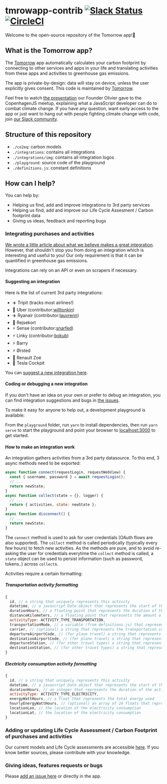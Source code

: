 # tmrowapp-contrib [![Slack Status](http://slack.tmrow.com/badge.svg)](http://slack.tmrow.com) [![CircleCI](https://circleci.com/gh/tmrowco/tmrowapp-contrib.svg?style=shield)](https://circleci.com/gh/tmrowco/tmrowapp-contrib)

Welcome to the open-source repository of the Tomorrow app!👋

## What is the Tomorrow app?
The [Tomorrow](https://www.tmrow.com) app automatically calculates your carbon footprint by connecting to other services and apps in your life and translating activities from these apps and activities to greenhouse gas emissions.

The app is private-by-design: data will stay on device, unless the user explicitly gives consent. This code is maintained by [Tomorrow](https://www.tmrow.com).

Feel free to watch [the presentation](https://www.youtube.com/watch?v=keOPXD-ojWY) our Founder Olivier gave to the CopenhagenJS meetup, explaining what a JavaScript developer can do to combat climate change. If you have any question, want early access to the app or just want to hang out with people fighting climate change with code, join [our Slack community](https://slack.tmrow.com).

## Structure of this repository

- `./co2eq`: carbon models
- `./integrations`: contains all integrations
- `./integrations/img`: contains all integration logos
- `./playground`: source code of the playground
- `./definitions.js`: constant definitions


## How can I help?
You can help by:

- Helping us find, add and improve integrations to 3rd party services
- Helping us find, add and improve our Life Cycle Assesment / Carbon footprint data
- Giving us ideas, feedback and reporting bugs

### Integrating purchases and activities
[We wrote a little article about what we believe makes a great integration](https://tmrow.slite.com/api/s/note/8LLSWazeBZZyS4BEQiLTnJ/What-makes-a-great-integration-for-Tomorrow).
However, that shouldn't stop you from doing an integration which is interesting and useful to you! Our only requirement is that it can be quantified in greenhouse gas emissions.

Integrations can rely on an API or even on scrapers if necessary.

#### Suggesting an integration
Here is the list of current 3rd party integrations:
- ✈️ Tripit (tracks most airlines!)
- 🚗 Uber (contributor:[willtonkin](https://github.com/willtonkin))
- ✈️ Ryanair (contributor:[lauvrenn](https://github.com/lauvrenn))
- 🚂 Rejsekort
- ⚡ Sense (contributor:[snarfed](https://github.com/snarfed))
- ⚡ Linky (contributor:[bokub](https://github.com/bokub))
- ⚡ Barry
- ⚡ Ørsted
- 🚗 Renault Zoé
- 🚗 Tesla Cockpit

You can [suggest a new integration here](https://github.com/tmrowco/tmrowapp-contrib/issues/new).

#### Coding or debugging a new integration

If you don't have an idea on your own or prefer to debug an integration, you can find integration suggestions and bugs in [the issues](https://github.com/tmrowco/tmrowapp-contrib/issues).

To make it easy for anyone to help out, a development playground is available:

From the `playground` folder, run `yarn` to install dependencies, then run `yarn serve` to start the playground and point your browser to [localhost:3000](http://localhost:3000) to get started.

#### How to make an integration work
An integration gathers activities from a 3rd party datasource.
To this end, 3 async methods need to be exported:

```javascript
async function connect(requestLogin, requestWebView) {
  const { username, password } = await requestLogin();
  // ...
  return newState;
}
async function collect(state = {}, logger) {
  // ...
  return { activities, state: newState };
}
async function disconnect() {
  // ...
  return newState;
}
```

The `connect` method is used to ask for user credentials (OAuth flows are also supported).
The `collect` method is called periodically (typically every few hours) to fetch new activities.
As the methods are pure, and to avoid re-asking the user for credentials everytime the `collect` method is called, a `state` object can be used to persist information (such as password, tokens..) across `collect`s.

Activities require a certain formatting:

##### Transportation activity formatting
```javascript
{
  id, // a string that uniquely represents this activity
  datetime, // a javascript Date object that represents the start of the activity
  durationHours, // a floating point that represents the duration of the activity in decimal hours
  distanceKilometers, // a floating point that represents the amount of kilometers traveled
  activityType: ACTIVITY_TYPE_TRANSPORTATION,
  transportationMode, // a variable (from definitions.js) that represents the transportation mode
  carrier, // (optional) a string that represents the transportation company
  departureAirportCode, // (for plane travel) a string that represents the departure airport, IATA code
  destinationAirportCode, // (for plane travel) a string that represents the final destination airport, IATA code
  departureStation, // (for other travel types) a string that represents the original starting point
  destinationStation, // (for other travel types) a string that represents the final destination
}
```
##### Electricity consumption activity formatting
```javascript
{
  id, // a string that uniquely represents this activity
  datetime, // a javascript Date object that represents the start of the activity
  durationHours, // an integer that represents the duration of the activity
  activityType: ACTIVITY_TYPE_ELECTRICITY,
  energyWattHours, // a float that represents the total energy used
  hourlyEnergyWattHours, // (optional) an array of 24 floats that represent the hourly metering values
  locationLon, // the location of the electricity consumption
  locationLat, // the location of the electricity consumption
}
```

### Adding or updating Life Cycle Assessment / Carbon Footprint of purchases and activities

Our current models and Life Cycle assessments are accessible [here](https://github.com/tmrowco/tmrowapp-contrib/tree/master/co2eq). If you know better sources, please contribute with your knowledge.

### Giving ideas, features requests or bugs

Please [add an issue here](https://github.com/tmrowco/tmrowapp-contrib/issues/new) or directly in the app.
